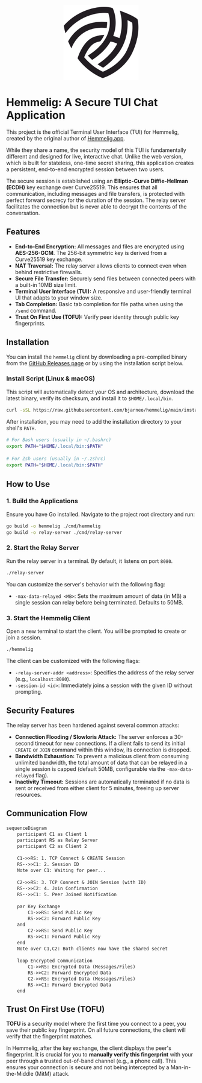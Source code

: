 <p align="center">
  <img src="logo.png" alt="Hemmelig Logo" width="200"/>
</p>

# Hemmelig: A Secure TUI Chat Application

This project is the official Terminal User Interface (TUI) for Hemmelig, created by the original author of [Hemmelig.app](https://github.com/HemmeligOrg/Hemmelig.app).

While they share a name, the security model of this TUI is fundamentally different and designed for live, interactive chat. Unlike the web version, which is built for stateless, one-time secret sharing, this application creates a persistent, end-to-end encrypted session between two users.

The secure session is established using an **Elliptic-Curve Diffie-Hellman (ECDH)** key exchange over Curve25519. This ensures that all communication, including messages and file transfers, is protected with perfect forward secrecy for the duration of the session. The relay server facilitates the connection but is never able to decrypt the contents of the conversation.

## Features

- **End-to-End Encryption:** All messages and files are encrypted using **AES-256-GCM**. The 256-bit symmetric key is derived from a Curve25519 key exchange.
- **NAT Traversal:** The relay server allows clients to connect even when behind restrictive firewalls.
- **Secure File Transfer:** Securely send files between connected peers with a built-in 10MB size limit.
- **Terminal User Interface (TUI):** A responsive and user-friendly terminal UI that adapts to your window size.
- **Tab Completion:** Basic tab completion for file paths when using the `/send` command.
- **Trust On First Use (TOFU):** Verify peer identity through public key fingerprints.

## Installation

You can install the `hemmelig` client by downloading a pre-compiled binary from the [GitHub Releases page](https://github.com/bjarneo/hemmelig/releases) or by using the installation script below.

### Install Script (Linux & macOS)

This script will automatically detect your OS and architecture, download the latest binary, verify its checksum, and install it to `$HOME/.local/bin`.

```bash
curl -sSL https://raw.githubusercontent.com/bjarneo/hemmelig/main/install.sh | sh
```

After installation, you may need to add the installation directory to your shell's `PATH`.

```bash
# For Bash users (usually in ~/.bashrc)
export PATH="$HOME/.local/bin:$PATH"

# For Zsh users (usually in ~/.zshrc)
export PATH="$HOME/.local/bin:$PATH"
```

## How to Use

### 1. Build the Applications

Ensure you have Go installed. Navigate to the project root directory and run:

```bash
go build -o hemmelig ./cmd/hemmelig
go build -o relay-server ./cmd/relay-server
```

### 2. Start the Relay Server

Run the relay server in a terminal. By default, it listens on port `8080`.

```bash
./relay-server
```

You can customize the server's behavior with the following flag:

- `-max-data-relayed <MB>`: Sets the maximum amount of data (in MB) a single session can relay before being terminated. Defaults to 50MB.

### 3. Start the Hemmelig Client

Open a new terminal to start the client. You will be prompted to create or join a session.

```bash
./hemmelig
```

The client can be customized with the following flags:

- `-relay-server-addr <address>`: Specifies the address of the relay server (e.g., `localhost:8080`).
- `-session-id <id>`: Immediately joins a session with the given ID without prompting.

## Security Features

The relay server has been hardened against several common attacks:

- **Connection Flooding / Slowloris Attack:** The server enforces a 30-second timeout for new connections. If a client fails to send its initial `CREATE` or `JOIN` command within this window, its connection is dropped.
- **Bandwidth Exhaustion:** To prevent a malicious client from consuming unlimited bandwidth, the total amount of data that can be relayed in a single session is capped (default 50MB, configurable via the `-max-data-relayed` flag).
- **Inactivity Timeout:** Sessions are automatically terminated if no data is sent or received from either client for 5 minutes, freeing up server resources.

## Communication Flow

```mermaid
sequenceDiagram
    participant C1 as Client 1
    participant RS as Relay Server
    participant C2 as Client 2

    C1->>RS: 1. TCP Connect & CREATE Session
    RS-->>C1: 2. Session ID
    Note over C1: Waiting for peer...

    C2->>RS: 3. TCP Connect & JOIN Session (with ID)
    RS-->>C2: 4. Join Confirmation
    RS-->>C1: 5. Peer Joined Notification

    par Key Exchange
        C1->>RS: Send Public Key
        RS->>C2: Forward Public Key
    and
        C2->>RS: Send Public Key
        RS->>C1: Forward Public Key
    end
    Note over C1,C2: Both clients now have the shared secret

    loop Encrypted Communication
        C1->>RS: Encrypted Data (Messages/Files)
        RS->>C2: Forward Encrypted Data
        C2->>RS: Encrypted Data (Messages/Files)
        RS->>C1: Forward Encrypted Data
    end
```

## Trust On First Use (TOFU)

**TOFU** is a security model where the first time you connect to a peer, you save their public key fingerprint. On all future connections, the client will verify that the fingerprint matches.

In Hemmelig, after the key exchange, the client displays the peer's fingerprint. It is crucial for you to **manually verify this fingerprint** with your peer through a trusted out-of-band channel (e.g., a phone call). This ensures your connection is secure and not being intercepted by a Man-in-the-Middle (MitM) attack.
